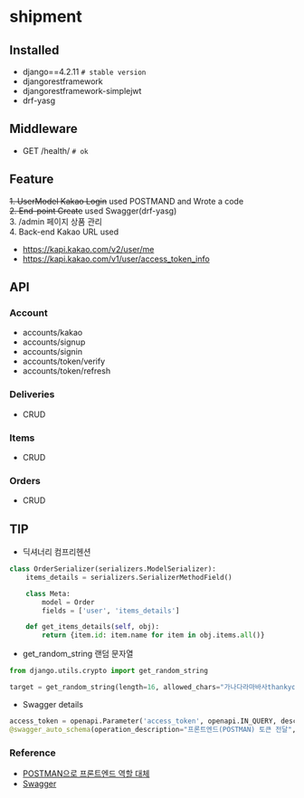 # shipment

## Installed

- django==4.2.11 `# stable version`
- djangorestframework
- djangorestframework-simplejwt
- drf-yasg

## Middleware

- GET /health/ `# ok`

## Feature

~~1. UserModel Kakao Login~~ used POSTMAND and Wrote a code <br>
~~2. End-point Create~~ used Swagger(drf-yasg) <br>
3. /admin 페이지 상품 관리 <br>
4. Back-end Kakao URL used 
- https://kapi.kakao.com/v2/user/me
- https://kapi.kakao.com/v1/user/access_token_info

## API
### Account
- accounts/kakao
- accounts/signup
- accounts/signin
- accounts/token/verify
- accounts/token/refresh
### Deliveries
- CRUD
### Items
- CRUD
### Orders
- CRUD


## TIP

- 딕셔너리 컴프리헨션
```python
class OrderSerializer(serializers.ModelSerializer):
    items_details = serializers.SerializerMethodField()

    class Meta:
        model = Order
        fields = ['user', 'items_details']

    def get_items_details(self, obj):
        return {item.id: item.name for item in obj.items.all()}
```

- get_random_string 랜덤 문자열
```python
from django.utils.crypto import get_random_string

target = get_random_string(length=16, allowed_chars="가나다라마바사thankyousomuch")
```

- Swagger details
```python
access_token = openapi.Parameter('access_token', openapi.IN_QUERY, description="Send it to me from Frontend", required=True, type=openapi.TYPE_STRING)
@swagger_auto_schema(operation_description="프론트엔드(POSTMAN) 토큰 전달", responses={200: 'Success'}, manual_parameters=[access_token])
```

### Reference

- [POSTMAN으로 프론트엔드 역할 대체](https://rhdqors.tistory.com/39)
- [Swagger](https://drf-yasg.readthedocs.io/en/stable/custom_spec.html#the-swagger-auto-schema-decorator)